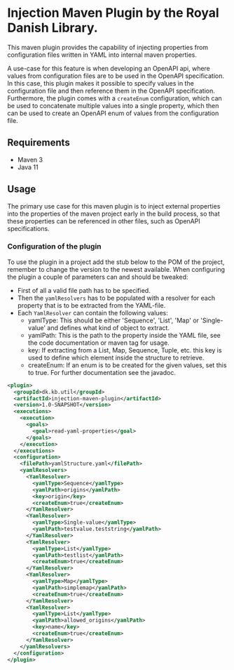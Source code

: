 # Injection Maven Plugin by the Royal Danish Library.
This maven plugin provides the capability of injecting properties from configuration files written in YAML into internal
maven properties. 

A use-case for this feature is when developing an OpenAPI api, where values from configuration files are to be used in
the OpenAPI specification. In this case, this plugin makes it possible to specify values in the configuration file and
then reference them in the OpenAPI specification. Furthermore, the plugin comes with a `createEnum` configuration, which
can be used to concatenate multiple values into a single property, which then can be used to create an OpenAPI enum of 
values from the configuration file.

## Requirements
* Maven 3
* Java 11

## Usage
The primary use case for this maven plugin is to inject external properties into the properties of the maven project 
early in the build process, so that these properties can be referenced in other files, such as OpenAPI specifications.

### Configuration of the plugin
To use the plugin in a project add the stub below to the POM of the project, remember to change the version to the 
newest available. When configuring the plugin a couple of parameters can and should be tweaked:
* First of all a valid file path has to be specified.
* Then the `yamlResolvers` has to be populated with a resolver for each property that is to be extracted from the YAML-file.
* Each `YamlResolver` can contain the following values: 
  * yamlType: This should be either 'Sequence', 'List', 'Map' or 'Single-value' and defines what kind of object to extract.
  * yamlPath: This is the path to the property inside the YAML file, see the code documentation or maven tag for usage.
  * key: If extracting from a List, Map, Sequence, Tuple, etc. this key is used to define which element inside the structure to retrieve.
  * createEnum: If an enum is to be created for the given values, set this to true. For further documentation see the javadoc.
```xml
<plugin>
  <groupId>dk.kb.util</groupId>
  <artifactId>injection-maven-plugin</artifactId>
  <version>1.0-SNAPSHOT</version>
  <executions>
    <execution>
      <goals>
        <goal>read-yaml-properties</goal>
      </goals>
    </execution>
  </executions>
  <configuration>
    <filePath>yamlStructure.yaml</filePath>
    <yamlResolvers>
      <YamlResolver>
        <yamlType>Sequence</yamlType>
        <yamlPath>origins</yamlPath>
        <key>origin</key>
        <createEnum>true</createEnum>
      </YamlResolver>
      <YamlResolver>
        <yamlType>Single-value</yamlType>
        <yamlPath>testvalue.teststring</yamlPath>
      </YamlResolver>
      <YamlResolver>
        <yamlType>List</yamlType>
        <yamlPath>testlist</yamlPath>
        <createEnum>true</createEnum>
      </YamlResolver>
      <YamlResolver>
        <yamlType>Map</yamlType>
        <yamlPath>simplemap</yamlPath>
        <createEnum>true</createEnum>
      </YamlResolver>
      <YamlResolver>
        <yamlType>List</yamlType>
        <yamlPath>allowed_origins</yamlPath>
        <key>name</key>
        <createEnum>true</createEnum>
      </YamlResolver>
    </yamlResolvers>
  </configuration>
</plugin>
```

